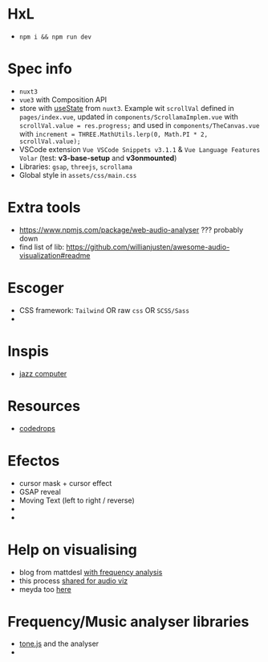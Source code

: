 # HxL

- `npm i && npm run dev`

# Spec info

- `nuxt3`
- `vue3` with Composition API
- store with [useState](https://nuxt.com/docs/getting-started/state-management) from `nuxt3`. Example wit `scrollVal` defined in `pages/index.vue`, updated in `components/ScrollamaImplem.vue` with `scrollVal.value = res.progress;` and used in `components/TheCanvas.vue` with `increment = THREE.MathUtils.lerp(0, Math.PI * 2, scrollVal.value);` 
- VSCode extension `Vue VSCode Snippets v3.1.1` & `Vue Language Features Volar` (test: **v3-base-setup** and **v3onmounted**)
- Libraries: `gsap`, `threejs`, `scrollama`
- Global style in `assets/css/main.css`

# Extra tools

- https://www.npmjs.com/package/web-audio-analyser ??? probably down
- find list of lib: https://github.com/willianjusten/awesome-audio-visualization#readme

# Escoger

- CSS framework: `Tailwind` OR raw `css` OR `SCSS/Sass`
- 

# Inspis

- [jazz computer](http://jazz.computer/)

# Resources
- [codedrops](https://tympanus.net/codrops/)

# Efectos

- cursor mask + cursor effect
- GSAP reveal
- Moving Text (left to right / reverse)
- 
- 

# Help on visualising

- blog from mattdesl [with frequency analysis](https://mattdesl.svbtle.com/audiograph)
- this process [shared for audio viz](https://lusion.co/work/kaos-logo-generator)
- meyda too [here](https://www.visualcinnamon.com/2020/06/sony-music-data-art/#final-result-animated-poster)



# Frequency/Music analyser libraries

- [tone.js](https://tonejs.github.io/docs/14.7.77/Analyser) and the analyser
- 